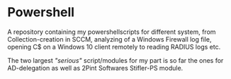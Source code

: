 # Powershell
A repository containing my powershellscripts for different system, from Collection-creation in SCCM, analyzing of a Windows Firewall log file, opening C$ on a Windows 10 client remotely to reading RADIUS logs etc.

The two largest *"serious"* script/modules for my part is so far the ones for AD-delegation as well as 2Pint Softwares Stifler-PS module.
